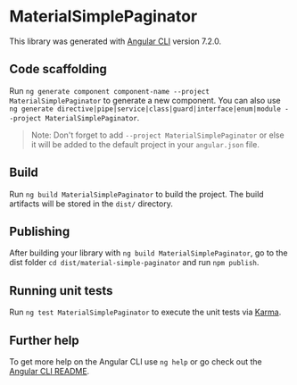 # MaterialSimplePaginator

This library was generated with [Angular CLI](https://github.com/angular/angular-cli) version 7.2.0.

## Code scaffolding

Run `ng generate component component-name --project MaterialSimplePaginator` to generate a new component. You can also use `ng generate directive|pipe|service|class|guard|interface|enum|module --project MaterialSimplePaginator`.
> Note: Don't forget to add `--project MaterialSimplePaginator` or else it will be added to the default project in your `angular.json` file. 

## Build

Run `ng build MaterialSimplePaginator` to build the project. The build artifacts will be stored in the `dist/` directory.

## Publishing

After building your library with `ng build MaterialSimplePaginator`, go to the dist folder `cd dist/material-simple-paginator` and run `npm publish`.

## Running unit tests

Run `ng test MaterialSimplePaginator` to execute the unit tests via [Karma](https://karma-runner.github.io).

## Further help

To get more help on the Angular CLI use `ng help` or go check out the [Angular CLI README](https://github.com/angular/angular-cli/blob/master/README.md).
